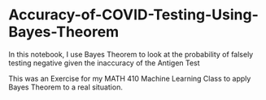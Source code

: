 # Accuracy-of-COVID-Testing-Using-Bayes-Theorem
In this notebook, I use Bayes Theorem to look at the probability of falsely testing negative given the inaccuracy of the Antigen Test

This was an Exercise for my MATH 410 Machine Learning Class to apply Bayes Theorem to a real situation.
